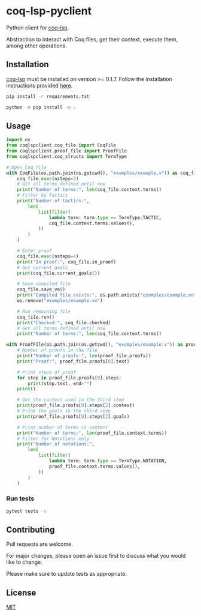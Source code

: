 # coq-lsp-pyclient

Python client for [coq-lsp](https://github.com/ejgallego/coq-lsp).

Abstraction to interact with Coq files, get their context, execute them, among other operations.

## Installation

[coq-lsp](https://github.com/ejgallego/coq-lsp) must be installed on version >= 0.1.7. Follow the installation instructions provided [here](https://github.com/ejgallego/coq-lsp#%EF%B8%8F-installation).

```bash
pip install -r requirements.txt
```

```bash
python -m pip install -e .
```

## Usage
```python
import os
from coqlspclient.coq_file import CoqFile
from coqlspclient.proof_file import ProofFile
from coqlspclient.coq_structs import TermType

# Open Coq file
with CoqFile(os.path.join(os.getcwd(), "examples/example.v")) as coq_file:
    coq_file.exec(nsteps=2)
    # Get all terms defined until now
    print("Number of terms:", len(coq_file.context.terms))
    # Filter by Tactics
    print("Number of tactics:",
        len(
            list(filter(
                lambda term: term.type == TermType.TACTIC,
                coq_file.context.terms.values(),
            ))
        )
    )

    # Enter proof
    coq_file.exec(nsteps=4)
    print("In proof:", coq_file.in_proof)
    # Get current goals
    print(coq_file.current_goals())

    # Save compiled file
    coq_file.save_vo()
    print("Compiled file exists:", os.path.exists("examples/example.vo"))
    os.remove("examples/example.vo")

    # Run remaining file
    coq_file.run()
    print("Checked:", coq_file.checked)
    # Get all terms defined until now
    print("Number of terms:", len(coq_file.context.terms))

with ProofFile(os.path.join(os.getcwd(), "examples/example.v")) as proof_file:
    # Number of proofs in the file
    print("Number of proofs:", len(proof_file.proofs))
    print("Proof:", proof_file.proofs[0].text)

    # Print steps of proof
    for step in proof_file.proofs[0].steps:
        print(step.text, end="")
    print()

    # Get the context used in the third step
    print(proof_file.proofs[0].steps[2].context)
    # Print the goals in the third step
    print(proof_file.proofs[0].steps[2].goals)

    # Print number of terms in context
    print("Number of terms:", len(proof_file.context.terms))
    # Filter for Notations only
    print("Number of notations:",
        len(
            list(filter(
                lambda term: term.type == TermType.NOTATION,
                proof_file.context.terms.values(),
            ))
        )
    )
```

### Run tests

```bash
pytest tests -s
```

## Contributing

Pull requests are welcome. 

For major changes, please open an issue first to discuss what you would like to change.

Please make sure to update tests as appropriate.

## License

[MIT](https://choosealicense.com/licenses/mit/)